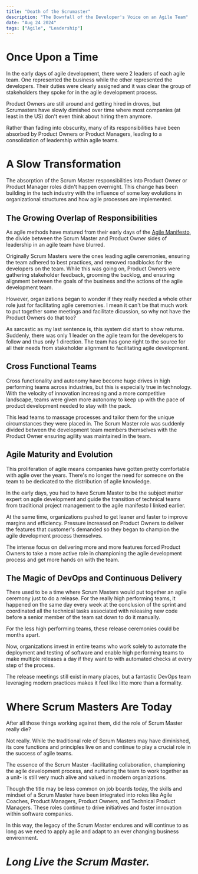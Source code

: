 ```yaml
---
title: "Death of the Scrumaster"
description: "The Downfall of the Developer's Voice on an Agile Team"
date: "Aug 24 2024"
tags: ["Agile", "Leadership"]
---
```


# Once Upon a Time

In the early days of agile development, there were 2 leaders of each agile team. One represented the business while the other represented the developers. Their duties were clearly assigned and it was clear the group of stakeholders they spoke for in the agile development process.

Product Owners are still around and getting hired in droves, but Scrumasters have slowly dimished over time where most companies (at least in the US) don't even think about hiring them anymore.

Rather than fading into obscurity, many of its responsibilities have been absorbed by Product Owners or Product Managers, leading to a consolidation of leadership within agile teams.

# A Slow Transformation

The absorption of the Scrum Master responsibilities into Product Owner or Product Manager roles didn't happen overnight. This change has been building in the tech industry with the influence of some key evolutions in organizational structures and how agile processes are implemented.

## The Growing Overlap of Responsibilities

As agile methods have matured from their early days of the [Agile Manifesto](https://agilemanifesto.org/principles.html), the divide between the Scrum Master and Product Owner sides of leadership in an agile team have blurred.

Originally Scrum Masters were the ones leading agile ceremonies, ensuring the team adhered to best practices, and removed roadblocks for the developers on the team. While this was going on, Product Owners were gathering stakeholder feedback, grooming the backlog, and ensuring alignment between the goals of the business and the actions of the agile development team.

However, organizations began to wonder if they really needed a whole other role just for facilitating agile ceremonies. I mean it can't be that much work to put together some meetings and facilitate dicussion, so why not have the Product Owners do that too?

As sarcastic as my last sentence is, this system did start to show returns. Suddenly, there was only 1 leader on the agile team for the developers to follow and thus only 1 direction. The team has gone right to the source for all their needs from stakeholder alignment to facilitating agile development.

## Cross Functional Teams

Cross functionality and autonomy have become huge drives in high performing teams across industries, but this is especially true in technology. With the velocity of innovation increasing and a more competitive landscape, teams were given more autonomy to keep up with the pace of product development needed to stay with the pack.

This lead teams to massage processes and tailor them for the unique circumstances they were placed in. The Scrum Master role was suddenly divided between the development team members themselves with the Product Owner ensuring agility was maintained in the team.

## Agile Maturity and Evolution

This proliferation of agile means companies have gotten pretty comfortable with agile over the years. There's no longer the need for someone on the team to be dedicated to the distribution of agile knowledge.

In the early days, you had to have Scrum Master to be the subject matter expert on agile development and guide the transition of technical teams from traditional project management to the agile manifesto I linked earlier.

At the same time, organizations pushed to get leaner and faster to improve margins and efficiency. Pressure increased on Product Owners to deliver the features that customer's demanded so they began to champion the agile development process themselves.

The intense focus on delivering more and more features forced Product Owners to take a more active role in championing the agile development process and get more hands on with the team.

## The Magic of DevOps and Continuous Delivery

There used to be a time where Scrum Masters would put together an agile ceremony just to do a release. For the really high performing teams, it happened on the same day every week at the conclusion of the sprint and coordinated all the technical tasks associated with releasing new code before a senior member of the team sat down to do it manually.

For the less high performing teams, these release ceremonies could be months apart.

Now, organizations invest in entire teams who work solely to automate the deployment and testing of software and enable high performing teams to make multiple releases a day if they want to with automated checks at every step of the process.

The release meetings still exist in many places, but a fantastic DevOps team leveraging modern practices makes it feel like litte more than a formality.

# Where Scrum Masters Are Today

After all those things working against them, did the role of Scrum Master really die?

Not really. While the traditional role of Scrum Masters may have diminished, its core functions and principles live on and continue to play a crucial role in the success of agile teams.

The essence of the Scrum Master -facilitating collaboration, championing the agile development process, and nurturing the team to work together as a unit- is still very much alive and valued in modern organizations.

Though the title may be less common on job boards today, the skills and mindset of a Scrum Master have been integrated into roles like Agile Coaches, Product Managers, Product Owners, and Technical Product Managers. These roles continue to drive initiatives and foster innovation within software companies.

In this way, the legacy of the Scrum Master endures and will continue to as long as we need to apply agile and adapt to an ever changing business environment.

# _Long Live the Scrum Master._
